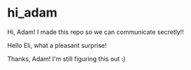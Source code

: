 # hi_adam

Hi, Adam! I made this repo so we can communicate secretly!!

Hello Eli, what a pleasant surprise!

Thanks, Adam! I'm still figuring this out :)
